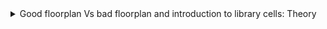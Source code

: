 


<details>
  <summary> Good floorplan Vs bad floorplan and introduction to library cells: Theory</summary>
  <br>

  * First step in physical design is defining `width (W)` and `height (H)` of `Core` and `Die`

  ![image](https://github.com/user-attachments/assets/27eac35f-3fa5-4303-a4a1-553cdba608c3)

* Example to idwntify width and height
  * Let us consider the following netlist

![image](https://github.com/user-attachments/assets/c5b4ebf9-7e8b-44f3-9488-a9f24a7c9f50)

* Let us convert the highlighted symbols into physical dimension.

![image](https://github.com/user-attachments/assets/76b44ace-d8b7-492f-a3a5-d26e563a5570)

* Let us assume the rough dimensions

![image](https://github.com/user-attachments/assets/b2e27a71-8cdf-4565-bd99-6b5909c5983f)
![image](https://github.com/user-attachments/assets/597ca830-35b9-4eb7-b9f2-edbe2929b51f)

* What is `Core` and `Die` section of Chip?

  * `Core`: It is the section of the chip where the fundamental logic of the design is placed.
  * `Die`: It consists of a core, is small semiconductor material specimen on which the fundamental circuit is fabricated.

![image](https://github.com/user-attachments/assets/f3d47a2c-c9bb-4a10-b218-f4307b775eec)
![image](https://github.com/user-attachments/assets/b83ca9d2-7a81-4359-ad6e-9f8338ad9837)

* To arrive at dimensions place all the logic cells inside the core

![image](https://github.com/user-attachments/assets/d31349f4-1c91-4348-aab2-dac76482dd33)
![image](https://github.com/user-attachments/assets/64aa696a-e586-4cc6-8abf-2b3f3e875b09)
![image](https://github.com/user-attachments/assets/8f4e2711-79dd-46c5-98ed-aed3863427ee)

* In this case `utilization factor = 1`
  
</details>












